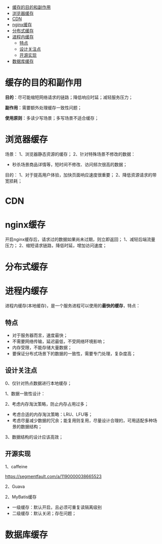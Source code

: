 - [缓存的目的和副作用](#缓存的目的和副作用)
- [浏览器缓存](#浏览器缓存)
- [CDN](#cdn)
- [nginx缓存](#nginx缓存)
- [分布式缓存](#分布式缓存)
- [进程内缓存](#进程内缓存)
  - [特点](#特点)
  - [设计关注点](#设计关注点)
  - [开源实现](#开源实现)
- [数据库缓存](#数据库缓存)

# 缓存的目的和副作用

**目的**：尽可能缩短网络请求的链路；降低响应时延；减轻服务压力；

**副作用**：需要额外处理缓存一致性问题；

**使用原则**：多读少写场景；多写场景不适合缓存；

# 浏览器缓存

场景：
1、浏览器静态资源的缓存；
2、针对特殊场景不修改的数据：

- 秒杀场景商品详情等，短时间不修改、访问频次很高的数据；

目的：
1、对于提高用户体验，加快页面响应速度很重要；
2、降低资源请求的带宽损耗；

# CDN

# nginx缓存

开启nginx缓存后，请求过的数据如果尚未过期，则立即返回；
1、减轻后端流量压力；
2、缩短请求链路，降低时延，增加访问速度；

# 分布式缓存

# 进程内缓存

进程内缓存(本地缓存)，是一个服务进程可以使用的**最快的缓存**，特点：

## 特点
- 对于服务器而言，速度最快；
- 不需要网络传输，延迟最低，不受网络环境影响；
- 内存受限，不能存储大量数据；
- 要保证分布式场景下的数据的一致性，需要专门处理，复杂度高；

## 设计关注点

0、仅针对热点数据进行本地缓存；

1、数据一致性设计：[](03_缓存一致性.md)

2、考虑内存淘汰策略，防止内存占用过多；
- 考虑合适的内存淘汰策略：LRU、LFU等；
- 考虑尽量减少数据的冗余；能复用则复用，尽量设计合理的，可用适配多种场景的数据结构；

3、数据结构的设计应该高效；

## 开源实现
1、caffeine

https://segmentfault.com/a/1190000038665523

2、Guava

2、MyBatis缓存

- 一级缓存：默认开启，且必须可重复读隔离级别
- 二级缓存：默认关闭；存在问题；

# 数据库缓存
